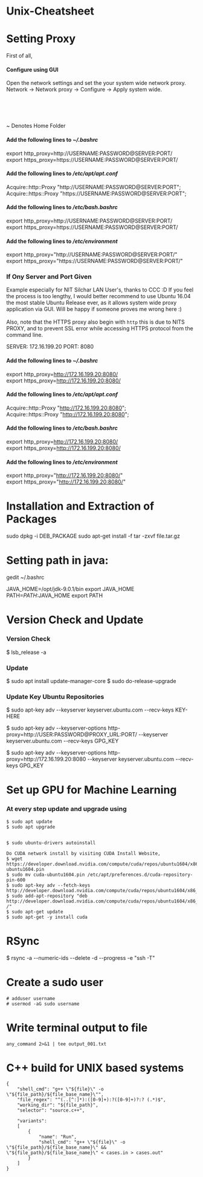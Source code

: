# Unix-Cheatsheet

# Setting Proxy

First of all,

#### Configure using GUI

Open the network settings and set the your system wide network proxy.
Network -> Network proxy -> Configure -> Apply system wide.

<br><br><br>

~ Denotes Home Folder

#### Add the following lines to _~/.bashrc_


export http_proxy=http://USERNAME:PASSWORD@SERVER:PORT/ <br>
export https_proxy=https://USERNAME:PASSWORD@SERVER:PORT/ <br>
  
#### Add the following lines to _/etc/apt/apt.conf_


Acquire::http::Proxy "http://USERNAME:PASSWORD@SERVER:PORT"; <br>
Acquire::https::Proxy "https://USERNAME:PASSWORD@SERVER:PORT"; <br>

#### Add the following lines to _/etc/bash.bashrc_


export http_proxy=http://USERNAME:PASSWORD@SERVER:PORT/ <br>
export https_proxy=https://USERNAME:PASSWORD@SERVER:PORT/ <br>

#### Add the following lines to _/etc/environment_


export http_proxy="http://USERNAME:PASSWORD@SERVER:PORT/" <br>
export https_proxy="https://USERNAME:PASSWORD@SERVER:PORT/" <br>

### If Ony Server and Port Given

Example especially for NIT Silchar LAN User's, thanks to CCC :D
If you feel the process is too lengthy, I would better recommend to use Ubuntu 16.04 the most stable Ubuntu Release ever, as it allows system wide proxy application via GUI. Will be happy if someone proves me wrong here :)
<br><br>
Also, note that the HTTPS proxy also begin with `http` this is due to NITS PROXY, and to prevent SSL error while accessing HTTPS protocol from the command line.

SERVER: 172.16.199.20
PORT: 8080

#### Add the following lines to _~/.bashrc_


export http_proxy=http://172.16.199.20:8080/ <br>
export https_proxy=http://172.16.199.20:8080/ <br>
  
#### Add the following lines to _/etc/apt/apt.conf_


Acquire::http::Proxy "http://172.16.199.20:8080"; <br>
Acquire::https::Proxy "http://172.16.199.20:8080"; <br>

#### Add the following lines to _/etc/bash.bashrc_


export http_proxy=http://172.16.199.20:8080/ <br>
export https_proxy=http://172.16.199.20:8080/ <br>

#### Add the following lines to _/etc/environment_


export http_proxy="http://172.16.199.20:8080/" <br>
export https_proxy="http://172.16.199.20:8080/" <br>

# Installation and Extraction of Packages

sudo dpkg -i DEB_PACKAGE
sudo apt-get install -f
tar -zxvf file.tar.gz



# Setting path in java:


gedit ~/.bashrc

JAVA_HOME=/opt/jdk-9.0.1/bin
export JAVA_HOME 
PATH=$PATH:$JAVA_HOME 
export PATH



# Version Check and Update

### Version Check
$ lsb_release -a

### Update
$ sudo apt install update-manager-core
$ sudo do-release-upgrade

### Update Key Ubuntu Repositories
$ sudo apt-key adv --keyserver keyserver.ubuntu.com --recv-keys KEY-HERE


$ sudo apt-key adv --keyserver-options http-proxy=http://USER:PASSWORD@PROXY_URL:PORT/ --keyserver keyserver.ubuntu.com --recv-keys GPG_KEY
<p>
$ sudo apt-key adv --keyserver-options http-proxy=http://172.16.199.20:8080 --keyserver keyserver.ubuntu.com --recv-keys GPG_KEY

# Set up GPU for Machine Learning

### At every step update and upgrade using
```
$ sudo apt update
$ sudo apt upgrade


$ sudo ubuntu-drivers autoinstall

Do CUDA network install by visiting CUDA Install Website,
$ wget https://developer.download.nvidia.com/compute/cuda/repos/ubuntu1604/x86_64/cuda-ubuntu1604.pin
$ sudo mv cuda-ubuntu1604.pin /etc/apt/preferences.d/cuda-repository-pin-600
$ sudo apt-key adv --fetch-keys http://developer.download.nvidia.com/compute/cuda/repos/ubuntu1604/x86_64/7fa2af80.pub
$ sudo add-apt-repository "deb http://developer.download.nvidia.com/compute/cuda/repos/ubuntu1604/x86_64/ /"
$ sudo apt-get update
$ sudo apt-get -y install cuda
```


# RSync

$ rsync -a --numeric-ids --delete -d --progress -e "ssh -T"

# Create a sudo user

```
# adduser username
# usermod -aG sudo username
```

# Write terminal output to file
```
any_command 2>&1 | tee output_001.txt
```

# C++ build for UNIX based systems

```
{
	"shell_cmd": "g++ \"${file}\" -o \"${file_path}/${file_base_name}\"",
	"file_regex": "^(..[^:]*):([0-9]+):?([0-9]+)?:? (.*)$",
	"working_dir": "${file_path}",
	"selector": "source.c++",

	"variants":
	[
		{
			"name": "Run",
			"shell_cmd": "g++ \"${file}\" -o \"${file_path}/${file_base_name}\" && \"${file_path}/${file_base_name}\" < cases.in > cases.out"
		}
	]
}
```
